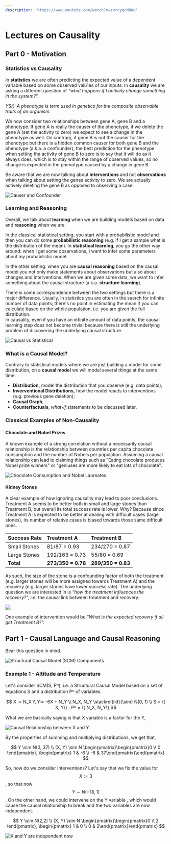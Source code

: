 ```yaml
---
description: 'https://www.youtube.com/watch?v=zvrcyqcN9Wo'
---
```


# Lectures on Causality

## Part 0 - Motivation

### Statistics vs Causality

In **statistics** we are often predicting the expected value of a dependent variable based on some observed valu1es of our inputs. In **causality** we are asking a different question of _"what happens if I actively change something in the system?"._ 

_YSK: A phenotype is term used in genetics for the composite observable traits of an organism._

We now consider two relationships between gene A, gene B and a phenotype. If gene A is really the causer of the phenotype, if we delete the gene A \(set the activity to zero\) we expect to see a change in the phenotype as well. On contrary, if gene B is not the causer for the phenotype but there is a hidden common causer for both gene B and the phenotype \(a.k.a. a confounder\), the best prediction for the phenotype when setting the activity of gene B to zero is to say that it will do as it always does, which is to stay within the range of observed values, so no change is expected in the phenotype caused by a change in gene B.

Be aware that we are now talking about **interventions** and not **observations** when talking about setting the genes activity to zero. We are actually actively deleting the gene B as opposed to observing a case.

![Causer and Confounder](.gitbook/assets/image%20%289%29.png)

### Learning and Reasoning

Overall, we talk about **learning** when we are building models based on data and **reasoning** when we are 

In the classical statistical setting, you start with a probabilistic model and then you can do some **probabilistic reasoning** \(e.g. if I get a sample what is the distribution of the mean\). In **statistical learning**, you go the other way around: when I get some observations, I want to infer some parameters about my probabilistic model.

In the other setting. when you are **causal reasoning** based on the causal model you not only make statements about observations but also about changes and interventions. When we are given some data, we want to infer something about the causal structure \(a.k.a. **structure learning**\).

There is some correspondence between the two settings but there is a major difference. Usually, in statistics you are often in the search for infinite number of data points; there's no point in estimating the mean if you can calculate based on the whole population, i.e. you are given the full distribution.  
In causality, even if you have an infinite amount of data points, the causal learning step does not become trivial because there is still the underlying problem of discovering the underlying causal structure. 

![Causal vs Statistical](.gitbook/assets/image.png)

### What is a Causal Model?

Contrary to statistical models where we are just building a model for some distribution, on a **causal model** we will model several things at the same time:  
- **Distribution,** model the distribution that you observe \(e.g. data points\);  
- **Inverventional Distributions,** how the model reacts to interventions \(e.g. previous gene deletion\);  
- **Causal Graph**,  
- **Counterfactuals**, _what-if_ statements to be discussed later.

### Classical Examples of Non-Causality

#### Chocolate and Nobel Prizes

A known example of a strong correlation without a necessarily causal relationship is the relationship between countries per capita chocolate consumption and the number of Nobels per population. Assuming a causal relationship can lead to claiming things such as "Eating chocolate produces Nobel prize winners" or  "geniuses are more likely to eat lots of chocolate".

![ Chocolate Consumption and Nobel Laureates](.gitbook/assets/image%20%287%29.png)

#### Kidney Stones

A clear example of how ignoring causality may lead to poor conclusions. Treatment A seems to be better both in small and large stones than Treatment B, but overall its total success rate is lower. Why? Because since Treatment A is expected to be better at dealing with difficult cases \(large stones\), its number of relative cases is biased towards those same difficult ones.

| Success Rate | Treatment A | Treatment B |
| :--- | :--- | :--- |
| Small Stones | 81/87 = 0.93 | 234/270 = 0.87 |
| Large Stones | 192/163 = 0.73 | 55/80 = 0.69 |
| **Total** | **273/350 = 0.78** | **289/350 = 0.83** |

As such, the size of the stone is a confounding factor of both the treatment \(e.g. larger stones will be more assigned towards Treatment A\) and the recovery \(e.g. larger stones have lower success rate\). The underlying question we are interested in is _"how the treatment influences the recovery?",_ i.e. the causal link between treatment and recovery. 

![](.gitbook/assets/image%20%288%29.png)

One example of intervention would be _"What is the expected recovery if all get Treatment B?"._

## Part 1 - Causal Language and Causal Reasoning 

Bear this question in mind.

![Structural Causal Model \(SCM\) Components](.gitbook/assets/image%20%2815%29.png)

### Example 1 - Altitude and Temperature

Let's consider SCM\(S, Pᴺ\), i.e. a Structural Causal Model based on a set of equations S and a distribution Pᴺ of variables.

$$
X := N_X \\
Y:= -6X + N_Y \\
N_X, N_Y \stackrel{iid}{\sim} N(0, 1) \\
S = \{ X, Y\} ; Pᴺ = \{ N_X, N_Y\}
$$

What we are basically saying is that X variable is a factor for the Y,

![Causal Relationship between X and Y](.gitbook/assets/image%20%2818%29.png)

By the properties of summing and multiplying distributions, we get that,

$$
Y \sim N(0, 37) \\
(X, Y) \sim N 
\begin{pmatrix}\begin{pmatrix}0 \\ 0 \end{pmatrix}, 
\begin{pmatrix} 1 & -6 \\ -6 & 37\end{pmatrix}\end{pmatrix}
$$

So, how do we consider interventions? Let's say that we fix the value for $$X:=3$$ , so that now $$Y \sim N(-18, 1)$$. On the other hand, we could intervene on the Y variable , which would cause the causal relationship to break and the two variables are now independent.

$$
Y \sim N(2,2) \\
(X, Y) \sim N 
\begin{pmatrix}\begin{pmatrix}0 \\ 2 \end{pmatrix}, 
\begin{pmatrix} 1 & 0 \\ 0 & 2\end{pmatrix}\end{pmatrix}
$$

![X and Y are independent now](.gitbook/assets/image%20%2819%29.png)



